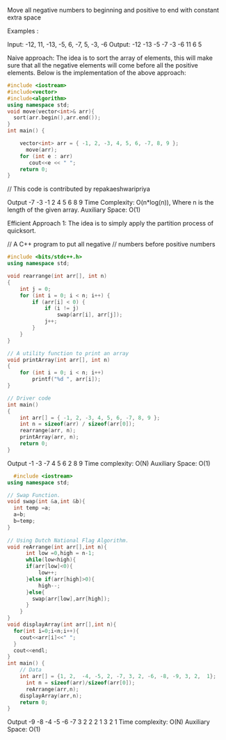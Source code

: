 Move all negative numbers to beginning and positive to end with constant extra space


Examples : 

Input: -12, 11, -13, -5, 6, -7, 5, -3, -6
Output: -12 -13 -5 -7 -3 -6 11 6 5

Naive approach: The idea is to sort the array of elements, this will make sure that all the negative elements will come before all the positive elements.
Below is the implementation of the above approach:

```cpp
#include <iostream>
#include<vector>
#include<algorithm>
using namespace std;
void move(vector<int>& arr){
  sort(arr.begin(),arr.end());
}
int main() {

    vector<int> arr = { -1, 2, -3, 4, 5, 6, -7, 8, 9 };
      move(arr);
    for (int e : arr)
       cout<<e << " ";
    return 0;
}
```
// This code is contributed by repakaeshwaripriya

Output
-7 -3 -1 2 4 5 6 8 9 
Time Complexity: O(n*log(n)), Where n is the length of the given array.
Auxiliary Space: O(1)

  Efficient Approach 1:
The idea is to simply apply the partition process of quicksort. 


// A C++ program to put all negative
// numbers before positive numbers

```cpp
#include <bits/stdc++.h>
using namespace std;

void rearrange(int arr[], int n)
{
    int j = 0;
    for (int i = 0; i < n; i++) {
        if (arr[i] < 0) {
            if (i != j)
                swap(arr[i], arr[j]);
            j++;
        }
    }
}

// A utility function to print an array
void printArray(int arr[], int n)
{
    for (int i = 0; i < n; i++)
        printf("%d ", arr[i]);
}

// Driver code
int main()
{
    int arr[] = { -1, 2, -3, 4, 5, 6, -7, 8, 9 };
    int n = sizeof(arr) / sizeof(arr[0]);
    rearrange(arr, n);
    printArray(arr, n);
    return 0;
}
```
Output
-1 -3 -7 4 5 6 2 8 9 
Time complexity: O(N) 
Auxiliary Space: O(1)

```cpp
  #include <iostream>
using namespace std;

// Swap Function.
void swap(int &a,int &b){
  int temp =a;
  a=b;
  b=temp;
}
  
// Using Dutch National Flag Algorithm.
void reArrange(int arr[],int n){
      int low =0,high = n-1;
      while(low<high){
      if(arr[low]<0){
          low++;
      }else if(arr[high]>0){
          high--;
      }else{
        swap(arr[low],arr[high]);
      }
    }
}
void displayArray(int arr[],int n){
  for(int i=0;i<n;i++){
    cout<<arr[i]<<" ";
  }
  cout<<endl;
}
int main() {
    // Data
    int arr[] = {1, 2,  -4, -5, 2, -7, 3, 2, -6, -8, -9, 3, 2,  1};
      int n = sizeof(arr)/sizeof(arr[0]);
      reArrange(arr,n);
    displayArray(arr,n);
    return 0;
}
```

Output
-9 -8 -4 -5 -6 -7 3 2 2 2 1 3 2 1 
Time complexity: O(N) 
Auxiliary Space: O(1)
